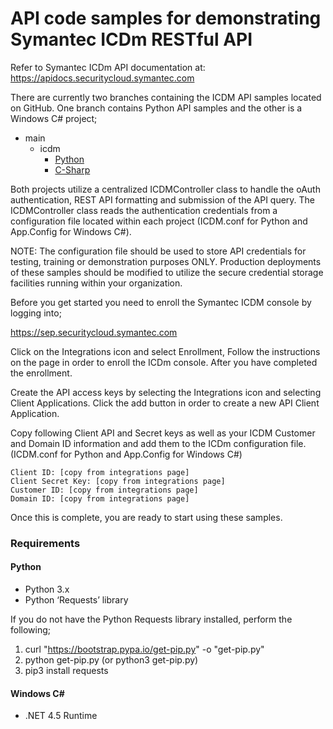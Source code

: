 # API code samples for demonstrating Symantec ICDm RESTful API

Refer to Symantec ICDm API documentation at: https://apidocs.securitycloud.symantec.com 

There are currently two branches containing the ICDM API samples located on GitHub. One branch contains Python API samples and the other is a Windows C# project;

* main
  * icdm
    * [Python](/Symantec/ses-api-samples/icdm/Python)
    * [C-Sharp](/Symantec/ses-api-samples/icdm/C-Sharp)

Both projects utilize a centralized ICDMController class to handle the oAuth authentication, REST API formatting and submission of the API query. The ICDMController class reads the authentication credentials from a configuration file located within each project (ICDM.conf for Python and App.Config for Windows C#). 

NOTE: The configuration file should be used to store API credentials for testing, training or demonstration purposes ONLY. Production deployments of these samples should be modified to utilize the secure credential storage facilities running within your organization.    

Before you get started you need to enroll the Symantec ICDM console by logging into; 

https://sep.securitycloud.symantec.com

Click on the Integrations icon and select Enrollment, Follow the instructions on the page in order to enroll the ICDm console. After you have completed the enrollment.

Create the API access keys by selecting the Integrations icon and selecting Client Applications. Click the add button in order to create a new API Client Application. 

Copy following Client API and Secret keys as well as your ICDM Customer and Domain ID information and add them to the ICDm configuration file. (ICDM.conf for Python and App.Config for Windows C#)

    Client ID: [copy from integrations page]
    Client Secret Key: [copy from integrations page]
    Customer ID: [copy from integrations page]
    Domain ID: [copy from integrations page]

Once this is complete, you are ready to start using these samples.


### Requirements

#### Python
* Python 3.x
* Python ‘Requests’ library

If you do not have the Python Requests library installed, perform the following;
1. curl "https://bootstrap.pypa.io/get-pip.py" -o "get-pip.py"
1. python get-pip.py (or python3 get-pip.py)
1. pip3 install requests

#### Windows C#
* .NET 4.5 Runtime
